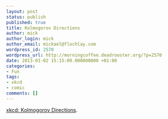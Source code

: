 ```yaml
---
layout: post
status: publish
published: true
title: Kolmogorov Directions
author: mick
author_login: mick
author_email: mickael@flochlay.com
wordpress_id: 2570
wordpress_url: http://morningcoffee.deadrooster.org/?p=2570
date: 2013-01-02 15:15:09.000000000 +01:00
categories:
- Fun
tags:
- xkcd
- comic
comments: []
---
```

<a href="http://xkcd.com/1155/">xkcd: Kolmogorov Directions</a>.
